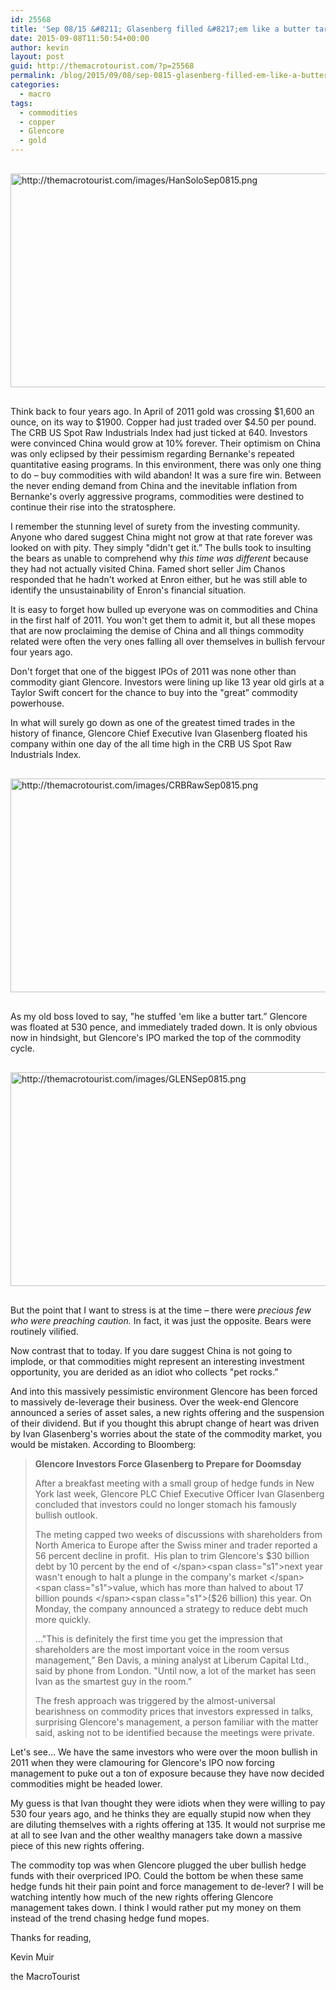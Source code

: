 ```yaml
---
id: 25568
title: 'Sep 08/15 &#8211; Glasenberg filled &#8217;em like a butter tart!'
date: 2015-09-08T11:50:54+00:00
author: kevin
layout: post
guid: http://themacrotourist.com/?p=25568
permalink: /blog/2015/09/08/sep-0815-glasenberg-filled-em-like-a-butter-tart/
categories:
  - macro
tags:
  - commodities
  - copper
  - Glencore
  - gold
---
```


  <img src="http://themacrotourist.com/images/HanSoloSep0815.png" alt="http://themacrotourist.com/images/HanSoloSep0815.png" style="margin:30px auto;display:block;" width="600" height="342">

Think back to four years ago. In April of 2011 gold was crossing $1,600 an ounce, on its way to $1900. Copper had just traded over $4.50 per pound. The CRB US Spot Raw Industrials Index had just ticked at 640. Investors were convinced China would grow at 10% forever. Their optimism on China was only eclipsed by their pessimism regarding Bernanke's repeated quantitative easing programs. In this environment, there was only one thing to do &#8211; buy commodities with wild abandon! It was a sure fire win. Between the never ending demand from China and the inevitable inflation from Bernanke's overly aggressive programs, commodities were destined to continue their rise into the stratosphere.

I remember the stunning level of surety from the investing community. Anyone who dared suggest China might not grow at that rate forever was looked on with pity. They simply "didn't get it.” The bulls took to insulting the bears as unable to comprehend why _this time was different_ because they had not actually visited China. Famed short seller Jim Chanos responded that he hadn't worked at Enron either, but he was still able to identify the unsustainability of Enron's financial situation.

It is easy to forget how bulled up everyone was on commodities and China in the first half of 2011. You won't get them to admit it, but all these mopes that are now proclaiming the demise of China and all things commodity related were often the very ones falling all over themselves in bullish fervour four years ago.

Don't forget that one of the biggest IPOs of 2011 was none other than commodity giant Glencore. Investors were lining up like 13 year old girls at a Taylor Swift concert for the chance to buy into the "great” commodity powerhouse.

In what will surely go down as one of the greatest timed trades in the history of finance, Glencore Chief Executive Ivan Glasenberg floated his company within one day of the all time high in the CRB US Spot Raw Industrials Index.


  <img src="http://themacrotourist.com/images/CRBRawSep0815.png" alt="http://themacrotourist.com/images/CRBRawSep0815.png" style="margin:30px auto;display:block;" width="600" height="342">

As my old boss loved to say, "he stuffed 'em like a butter tart.” Glencore was floated at 530 pence, and immediately traded down. It is only obvious now in hindsight, but Glencore's IPO marked the top of the commodity cycle.


  <img src="http://themacrotourist.com/images/GLENSep0815.png" alt="http://themacrotourist.com/images/GLENSep0815.png" style="margin:30px auto;display:block;" width="600" height="342">

But the point that I want to stress is at the time &#8211; there were _precious few who were preaching caution._ In fact, it was just the opposite. Bears were routinely vilified.

Now contrast that to today. If you dare suggest China is not going to implode, or that commodities might represent an interesting investment opportunity, you are derided as an idiot who collects "pet rocks.”

And into this massively pessimistic environment Glencore has been forced to massively de-leverage their business. Over the week-end Glencore announced a series of asset sales, a new rights offering and the suspension of their dividend. But if you thought this abrupt change of heart was driven by Ivan Glasenberg's worries about the state of the commodity market, you would be mistaken. According to Bloomberg:

> **Glencore Investors Force Glasenberg to Prepare for Doomsday**
> 
> After a breakfast meeting with a small group of hedge funds in New York last week, Glencore PLC Chief Executive Officer Ivan Glasenberg concluded that investors could no longer stomach his famously bullish outlook.
> 
> The meting capped two weeks of discussions with shareholders from North America to Europe after the Swiss miner and trader reported a 56 percent decline in profit.  <span class="s1">His plan to </span><span class="s1">trim Glencore's $30 billion debt by 10 percent by the end of </span><span class="s1">next year wasn't enough to halt a plunge in the company's market </span><span class="s1">value, which has more than halved to about 17 billion pounds </span><span class="s1">($26 billion) this year. On Monday, the company announced a </span><span class="s1">strategy to reduce debt much more quickly.</span>
> 
> …"This is definitely the first time you get the impression that shareholders are the most important voice in the room versus management,” Ben Davis, a mining analyst at Liberum Capital Ltd., said by phone from London. "Until now, a lot of the market has seen Ivan as the smartest guy in the room.”
> 
> The fresh approach was triggered by the almost-universal bearishness on commodity prices that investors expressed in talks, surprising Glencore's management, a person familiar with the matter said, asking not to be identified because the meetings were private.

Let's see… We have the same investors who were over the moon bullish in 2011 when they were clamouring for Glencore's IPO now forcing management to puke out a ton of exposure because they have now decided commodities might be headed lower.

My guess is that Ivan thought they were idiots when they were willing to pay 530 four years ago, and he thinks they are equally stupid now when they are diluting themselves with a rights offering at 135. It would not surprise me at all to see Ivan and the other wealthy managers take down a massive piece of this new rights offering.

The commodity top was when Glencore plugged the uber bullish hedge funds with their overpriced IPO. Could the bottom be when these same hedge funds hit their pain point and force management to de-lever? I will be watching intently how much of the new rights offering Glencore management takes down. I think I would rather put my money on them instead of the trend chasing hedge fund mopes.

Thanks for reading,
  
Kevin Muir
  
the MacroTourist